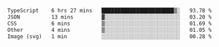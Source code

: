 <!--START_SECTION:waka-->

```txt
TypeScript    6 hrs 27 mins   ███████████████████████▒░   93.78 %
JSON          13 mins         ▓░░░░░░░░░░░░░░░░░░░░░░░░   03.20 %
CSS           6 mins          ▒░░░░░░░░░░░░░░░░░░░░░░░░   01.69 %
Other         4 mins          ▒░░░░░░░░░░░░░░░░░░░░░░░░   01.05 %
Image (svg)   1 min           ░░░░░░░░░░░░░░░░░░░░░░░░░   00.28 %
```

<!--END_SECTION:waka-->

